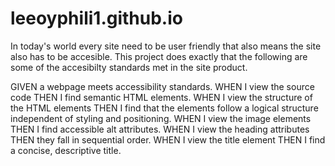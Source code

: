 # leeoyphili1.github.io

In today's world every site need to be user friendly that also means the site also has to be accesible. This project does exactly that the following are some of the accesibilty standards met in the site product.

GIVEN a webpage meets accessibility standards.
WHEN I view the source code THEN I find semantic HTML elements.
WHEN I view the structure of the HTML elements THEN I find that the elements follow a logical structure independent of styling and positioning. 
WHEN I view the image elements THEN I find accessible alt attributes. 
WHEN I view the heading attributes THEN they fall in sequential order.
WHEN I view the title element THEN I find a concise, descriptive title.
